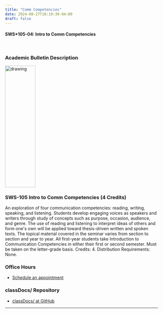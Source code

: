 ```yaml
---
title: "Comm Competencies"
date: 2024-08-27T18:19:30-04:00
draft: false
---
```


#### SWS*105-04: Intro to Comm Competencies

<!-- add a line drop -->
<center>
&#x200B;
</center>

### Academic Bulletin Description

<img src="/images/discretestructures/discrete2.png" alt="drawing" width="100" height="400"/>

### SWS-105 Intro to Comm Competencies (4 Credits)

An exploration of four communication competencies: reading, writing, speaking, and listening. Students develop engaging voices as speakers and writers through study of concepts such as purpose, occasion, audience, and genre. The use of reading and listening to interpret ideas of others and form one's own will be applied toward thesis-driven written and spoken texts. The topical material covered in the seminar varies from section to section and year to year. All first-year students take Introduction to Communication Competencies in either their first or second semester. Must be taken on the letter-grade basis. Credits: 4. Distribution Requirements: None.

### Office Hours

* [Schedule an appointment](/contactandabout/)

### classDocs/ Repository

* <a href="https://github.com/AlleghenyCollege-SWS-105-04-F2024/classDocs" target="_blank">classDocs/ at GitHub</a>

---